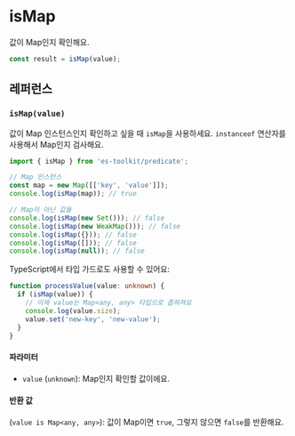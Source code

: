 # isMap

값이 Map인지 확인해요.

```typescript
const result = isMap(value);
```

## 레퍼런스

### `isMap(value)`

값이 Map 인스턴스인지 확인하고 싶을 때 `isMap`을 사용하세요. `instanceof` 연산자를 사용해서 Map인지 검사해요.

```typescript
import { isMap } from 'es-toolkit/predicate';

// Map 인스턴스
const map = new Map([['key', 'value']]);
console.log(isMap(map)); // true

// Map이 아닌 값들
console.log(isMap(new Set())); // false
console.log(isMap(new WeakMap())); // false
console.log(isMap({})); // false
console.log(isMap([])); // false
console.log(isMap(null)); // false
```

TypeScript에서 타입 가드로도 사용할 수 있어요:

```typescript
function processValue(value: unknown) {
  if (isMap(value)) {
    // 이제 value는 Map<any, any> 타입으로 좁혀져요
    console.log(value.size);
    value.set('new-key', 'new-value');
  }
}
```

#### 파라미터

- `value` (`unknown`): Map인지 확인할 값이에요.

#### 반환 값

(`value is Map<any, any>`): 값이 Map이면 `true`, 그렇지 않으면 `false`를 반환해요.
